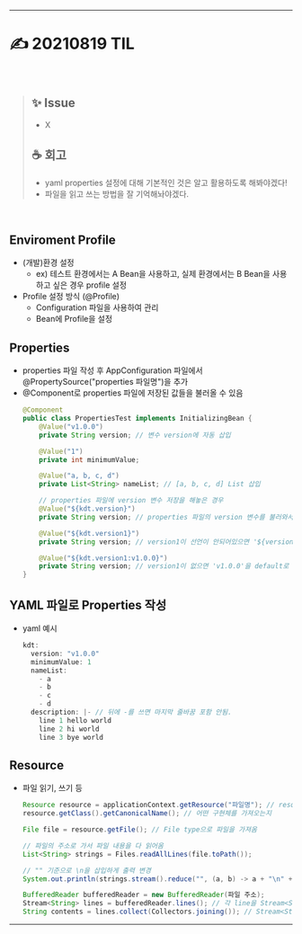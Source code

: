 ___
# ✍ 20210819 TIL

<br>

> ## ✨ Issue
> - X
> 
> ## ☕ 회고
> - yaml properties 설정에 대해 기본적인 것은 알고 활용하도록 해봐야겠다!
> - 파일을 읽고 쓰는 방법을 잘 기억해놔야겠다.

<br>

## Enviroment Profile
- (개발)환경 설정
  - ex) 테스트 환경에서는 A Bean을 사용하고, 실제 환경에서는 B Bean을 사용하고 싶은 경우 profile 설정
- Profile 설정 방식 (@Profile)
  - Configuration 파일을 사용하여 관리
  - Bean에 Profile을 설정
##

## Properties
- properties 파일 작성 후 AppConfiguration 파일에서 @PropertySource("properties 파일명")을 추가
- @Component로 properties 파일에 저장된 값들을 불러올 수 있음
  ```java
  @Component
  public class PropertiesTest implements InitializingBean {
      @Value("v1.0.0")
      private String version; // 변수 version에 자동 삽입

      @Value("1")
      private int minimumValue;

      @Value("a, b, c, d")
      private List<String> nameList; // [a, b, c, d] List 삽입

      // properties 파일에 version 변수 저장을 해놓은 경우
      @Value("${kdt.version}")
      private String version; // properties 파일의 version 변수를 불러와서 저장

      @Value("${kdt.version1}")
      private String version; // version1이 선언이 안되어있으면 '${version1}' 그대로 들어감

      @Value("${kdt.version1:v1.0.0}")
      private String version; // version1이 없으면 'v1.0.0'을 default로 넣음
  }
  ```
##

## YAML 파일로 Properties 작성
- yaml 예시
  ```java
  kdt:
    version: "v1.0.0"
    minimumValue: 1
    nameList:
      - a
      - b
      - c
      - d
    description: |- // 뒤에 -를 쓰면 마지막 줄바꿈 포함 안됨.
      line 1 hello world
      line 2 hi world
      line 3 bye world
  ```
##

## Resource
- 파일 읽기, 쓰기 등
  ```java
  Resource resource = applicationContext.getResource("파일명"); // resource를 가져옴
  resource.getClass().getCanonicalName(); // 어떤 구현체를 가져오는지
  
  File file = resource.getFile(); // File type으로 파일을 가져옴
  
  // 파일의 주소로 가서 파일 내용을 다 읽어옴
  List<String> strings = Files.readAllLines(file.toPath());

  // "" 기준으로 \n을 삽입하게 출력 변경
  System.out.println(strings.stream().reduce("", (a, b) -> a + "\n" + b));

  BufferedReader bufferedReader = new BufferedReader(파일 주소);
  Stream<String> lines = bufferedReader.lines(); // 각 line을 Stream<String>으로 불러옴
  String contents = lines.collect(Collectors.joining()); // Stream<String>을 String으로
  ```
___